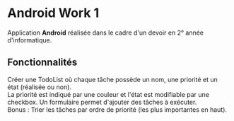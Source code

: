 # Android Work 1

Application **Android** réalisée dans le cadre d'un devoir en 2° année d'informatique.

## Fonctionnalités 

Créer une TodoList où chaque tâche possède un nom, une priorité et un état (réalisée ou non).    
La priorité est indiqué par une couleur et l'état est modifiable par une checkbox.
Un formulaire permet d'ajouter des tâches à exécuter.    
Bonus : Trier les tâches par ordre de priorité (les plus importantes en haut).
